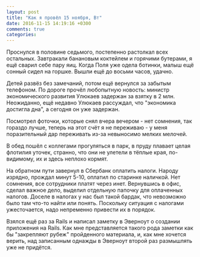 ```yaml
---
layout: post
title: "Как я провёл 15 ноября, Вт"
date: 2016-11-15 14:19:16 +0300
comments: true
categories: 
---
```

Проснулся в половине седьмого, постепенно растолкал всех остальных. Завтракали банановым коктейлем и горячими бутерами, я ещё сварил себе пару яиц. Когда Поля уже одела ботинки, малыш ещё сонный сидел на горшке. Вышли ещё до восьми часов, удачно.

Детей развёз без замечаний, потом ещё вернулся за забытым телефоном. По дороге прочёл любопытную новость: министр экономического развития Улюкаев задержан за взятку в 2 млн. Неожиданно, ещё недавно Улюкаев рассуждал, что "экономика достигла дна", а сегодня он уже задержан.

Посмотрел фоточки, которые снял вчера вечером - нет сомнения, так гораздо лучше, теперь на этот счёт я не переживаю - у меня поразительный дар переживать из-за невыносимо мелких мелочей.

В обед пошёл с коллегами прогуляться в парк, в пруду плавает целая флотилия уточек, странно, что они не улетели в тёплые края, по-видимому, их и здесь неплохо кормят. 

На обратном пути завернул в Сбербанк оплатить налоги. Народу изрядно, прождал минут 5-10, оплатил по старинке наличкой. Нет сомнения, все сотрудники платят через инет. Вернувшись в офис, сделал важное дело, выделил отдельную папочку для оплаченных налогов. Доселе в налогах у нас был такой бардак, что невозможно было там что-то найти или понять. Поскольку ситуация с налогами ужесточается, надо непременно привести их в порядок.

Взялся ещё раз за Rails и написал заметку в Эверноут о создании приложения на Rails. Как мне представляется такого рода заметки как бы "закрепляют рубеж" пройденного материала, и, как мне хочется верить, над записанным однажды в Эверноут второй раз размышлять уже не придётся.